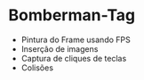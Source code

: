 # Bomberman-Tag

- Pintura do Frame usando FPS
- Inserção de imagens
- Captura de cliques de teclas
- Colisões

